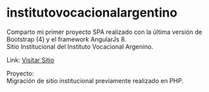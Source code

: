 # institutovocacionalargentino

Comparto mi primer proyecto SPA realizado con la última versión de Bootstrap (4) y el framework AngularJs 8.
<br>
Sitio Institucional del Instituto Vocacional Argenino.<br>

Link: <a href="http://institutovocacional.org.ar" target="_blank">Visitar Sitio </a>

Proyecto:<br>
Migración de sitio institucional previamente realizado en PHP.<br>


